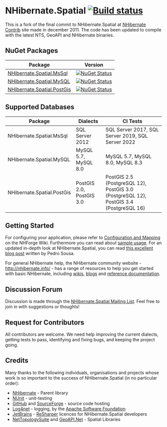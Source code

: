 # NHibernate.Spatial [![Build status](https://github.com/nhibernate/NHibernate.Spatial/actions/workflows/ci.yml/badge.svg)](https://github.com/nhibernate/NHibernate.Spatial/actions/workflows/ci.yml)

This is a fork of the final commit to NHibernate.Spatial at [NHibernate Contrib][NHContrib] site
made in december 2011. The code has been updated to compile with the latest NTS, GeoAPI and
NHibernate binaries.

## NuGet Packages

| Package                                                                                 | Version                                                                                                                                              |
|-----------------------------------------------------------------------------------------|------------------------------------------------------------------------------------------------------------------------------------------------------|
| [NHibernate.Spatial.MsSql](https://www.nuget.org/packages/NHibernate.Spatial.MsSql)     | [![NuGet Status](http://img.shields.io/nuget/v/NHibernate.Spatial.MsSql.svg?style=flat)](http://www.nuget.org/packages/NHibernate.Spatial.MsSql)     |
| [NHibernate.Spatial.MySQL](https://www.nuget.org/packages/NHibernate.Spatial.MySQL)     | [![NuGet Status](http://img.shields.io/nuget/v/NHibernate.Spatial.MySQL.svg?style=flat)](http://www.nuget.org/packages/NHibernate.Spatial.MySQL)     |
| [NHibernate.Spatial.PostGis](https://www.nuget.org/packages/NHibernate.Spatial.PostGis) | [![NuGet Status](http://img.shields.io/nuget/v/NHibernate.Spatial.PostGis.svg?style=flat)](http://www.nuget.org/packages/NHibernate.Spatial.PostGis) |

## Supported Databases

| Package                    | Dialects                 | CI Tests                                                                              |
|----------------------------|--------------------------|---------------------------------------------------------------------------------------|
| NHibernate.Spatial.MsSql   | SQL Server 2012          | SQL Server 2017, SQL Server 2019, SQL Server 2022                                     |
| NHibernate.Spatial.MySQL   | MySQL 5.7, MySQL 8.0     | MySQL 5.7, MySQL 8.0, MySQL 8.3                                                       |
| NHibernate.Spatial.PostGis | PostGIS 2.0, PostGIS 3.0 | PostGIS 2.5 (PostgreSQL 12), PostGIS 3.0 (PostgreSQL 12), PostGIS 3.4 (PostgreSQL 16) |

## Getting Started

For configuring your application, please refer to [Configuration and Mapping](http://nhibernate.info/doc/spatial/configuration-and-mapping.html)
on the NHForge Wiki. Furthermore you can read about [sample usage](http://nhibernate.info/doc/spatial/sample-usage.html).
For an updated in-depth look at NHibernate.Spatial, you can read [this excellent blog
post](http://build-failed.blogspot.no/2012/02/nhibernate-spatial-part-1.html) written by Pedro
Sousa.

For general NHibernate help, the NHibernate community website - <http://nhibernate.info/> - has a
range of resources to help you get started with basic NHibernate, including [wikis][NHWiki],
[blogs][NHWiki] and [reference documentation][NH].

## Discussion Forum

Discussion is made through the [NHibernate.Spatial Mailing List](https://groups.google.com/forum/#!forum/nhibernate-spatial).
Feel free to join in with suggestions or thoughts!

## Request for Contributors

All contributors are welcome. We need help improving the current dialects, getting tests to pass,
identifying and fixing bugs, and keeping the project going.

## Credits

Many thanks to the following individuals, organisations and projects whose work is so important to
the success of NHibernate.Spatial (in no particular order):

* [NHibernate][] - Parent library
* [NUnit][] - unit-testing
* [GitHub][] and [SourceForge][] - source code hosting
* [Log4net][] - logging, by the [Apache Software Foundation][]
* [JetBrains][] - [ReSharper][] licences for NHibernate.Spatial developers
* [NetTopologySuite][] and [GeoAPI.Net][] - Spatial Libraries

[NUnit]: http://www.nunit.org
[GitHub]: http://www.github.com
[SourceForge]: http://www.sourceforge.net
[Log4net]: http://logging.apache.org/log4net
[Apache Software Foundation]: http://www.apache.org
[JetBrains]: http://www.jetbrains.com
[ReSharper]: http://www.jetbrains.com/resharper
[GeoAPI.Net]: https://github.com/NetTopologySuite/GeoAPI
[NetTopologySuite]: https://github.com/NetTopologySuite/NetTopologySuite
[NHibernate]: https://github.com/nhibernate/nhibernate-core
[NHWiki]: http://nhforge.org/wikis
[NH]: http://nhibernate.info/doc/nh/en/index.html
[NHContrib]: http://sourceforge.net/projects/nhcontrib/
